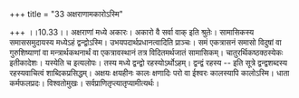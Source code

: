 +++
title = "33 अक्षराणामकारोऽस्मि"

+++
।।10.33।। अक्षराणां मध्ये अकारः। अकारो वै सर्वा वाक् इति श्रुतेः।
सामासिकस्य समाससमुदायस्य मध्येऽहं द्वन्द्वोऽस्मि।
उभयपदार्थप्रधानत्वादिति प्राञ्चः। समं एकत्रासनं समासो विदुषां वा
गुरुशिष्याणां वा मन्त्रार्थकथनार्थं वा एकत्रावस्थानं तत्र विदितमर्थजातं
सामासिकम्। चातुरर्थिकष्ठक्ठस्येकः इतीकादेशः। यस्येति च इत्यलोपः। तस्य
मध्ये द्वन्द्वो रहस्योऽर्थोऽहम्। द्वन्द्वं रहस्य -- इति सूत्रे
द्वन्द्वशब्दस्य रहस्यवाचित्वं शाब्दिकप्रसिद्धम्। अक्षयः क्षयहीनः कालः
क्षणादिः परो वा ईश्वरः कालस्यापि कालोऽस्मि। धाता कर्मफलप्रदः।
विश्वतोमुखः। सर्वप्राणितृप्त्यातृप्यामीत्यर्थः।

